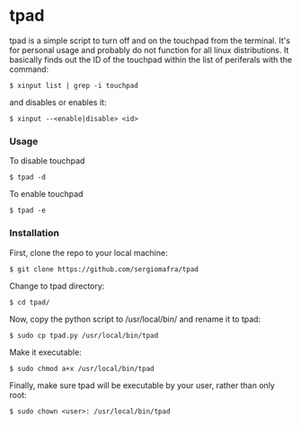 # tpad
tpad is a simple script to turn off and on the touchpad from the terminal. It's for personal usage and probably do not function for all linux distributions. It basically finds out the ID of the touchpad within the list of periferals with the command:
```
$ xinput list | grep -i touchpad
```
and disables or enables it:
```
$ xinput --<enable|disable> <id>
```

### Usage
To disable touchpad
```
$ tpad -d
```
To enable touchpad
```
$ tpad -e
```

### Installation
First, clone the repo to your local machine:
```
$ git clone https://github.com/sergiomafra/tpad
```
Change to tpad directory:
```
$ cd tpad/
```
Now, copy the python script to /usr/local/bin/ and rename it to tpad:
```
$ sudo cp tpad.py /usr/local/bin/tpad
```
Make it executable:
```
$ sudo chmod a+x /usr/local/bin/tpad
```
Finally, make sure tpad will be executable by your user, rather than only root:
```
$ sudo chown <user>: /usr/local/bin/tpad
```
